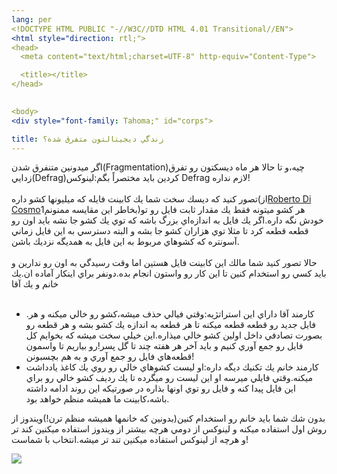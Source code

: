 ```yaml
---
lang: per
<!DOCTYPE HTML PUBLIC "-//W3C//DTD HTML 4.01 Transitional//EN">
<html style="direction: rtl;">
<head>
  <meta content="text/html;charset=UTF-8" http-equiv="Content-Type">

  <title></title>
</head>
  

<body>
<div style="font-family: Tahoma;" id="corps">

title: زندگي ديجيتالتون متفرق شده؟
---
```

اگر ميدونين متنفرق شدن(Fragmentation)چيه،و تا حالا هر ماه ديسكتون رو
تفرق زدايي(Defrag)كردين بايد مختصراً بگم:لينوكس Defrag لازم نداره!<br />
<br />
تصور كنيد كه ديسك سخت شما يك كابينت فايله كه ميليونها كشو داره(از<a href="http://www.pps.jussieu.fr/%7Edicosmo/">Roberto 
Di Cosmo</a>بخاطر
اين مقايسه ممنونم1)هر كشو ميتونه فقط يك مقدار ثابت فايل رو تو خودش نگه
داره.اگر يك فايل به اندازه&zwnj;اي بزرگ باشه كه توي يك كشو جا نشه بايد
اون رو قطعه قطعه كرد تا مثلا توي هزاران كشو جا بشه و البته دسترسي به
اين فايل زماني آسونتره كه كشوهاي مربوط به اين فايل به همديگه نزديك باشن.<br />
<br />
حالا تصور كنيد شما مالك اين كابينت فايل هستين اما وقت رسيدگي به اون رو
ندارين و بايد كسي رو استخدام كنين تا اين كار رو واستون انجام بده.دونفر
براي اينكار آماده ان.يك خانم و يك آقا<br />
<br />




<ul>


  <li>.كارمند آقا داراي اين استراتژيه:وقتي فيالي حذف ميشه،كشو رو خالي ميكنه و
هر فايل جديد رو قطعه قطعه ميكنه تا هر قطعه به اندازه يك كشو بشه و هر
قطعه رو بصورت تصادفي داخل اولين كشو خالي ميذاره.اين خيلي سخت ميشه كه
بخوايم كل فايل رو جمع آوري كنيم و بايد آخر هر هفته چند تا گل پسر!رو
بياريم تا واسمون قطعه&zwnj;هاي فايل رو جمع آوري و به هم بچسبونن!</li>


  <li>كارمند خانم يك تكنيك ديگه داره:او ليست كشوهاي خالي رو روي يك كاغذ
يادداشت ميكنه.وقتي فايلي ميرسه او اين ليست رو ميگرده تا يك رديف كشو
خالي رو براي اين فايل پيدا كنه و فايل رو توي اونها بذاره در صورتيكه اين
روند ادامه داشته باشه،كابينت ما هميشه منظم خواهد بود.</li>


</ul>


بدون شك شما بايد خانم رو استخدام كنين(بدونين كه خانمها هميشه منظم ترن!)ويندوز از روش اول استفاده ميكنه و لينوكس از دومي
هرچه بيشتر از ويندوز استفاده ميكنين كند تر و هرچه از لينوكس استفاده ميكنين تند تر ميشه.انتخاب با شماست!
<br />



<img src="Images/defragment.png">






